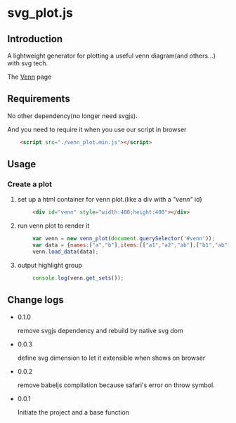 # svg_plot.js
## Introduction
A lightweight generator for plotting a useful venn diagram(and others...) with svg tech.

The [Venn][] page

## Requirements
No other dependency(no longer need svgjs).

And you need to require it when you use our script in browser
```html
	<script src="./venn_plot.min.js"></script>
```
## Usage
### Create a plot
1. set up a html container for venn plot.(like a div with a *"venn"* id)
```html
		<div id="venn" style="width:400;height:400"></div>
```
2. run venn plot to render it
```js
		var venn = new venn_plot(document.querySelector('#venn'));
		var data = {names:["a","b"],items:[["a1","a2","ab"],["b1","ab"]]};
		venn.load_data(data);
```
3. output highlight group
```js
		console.log(venn.get_sets());
```
## Change logs
* 0.1.0

	remove svgjs dependency and rebuild by native svg dom

* 0.0.3

	define svg dimension to let it extensible when shows on browser

* 0.0.2

	remove babeljs compilation because safari's error on throw symbol.

* 0.0.1

	Initiate the project and a base function

[venn]:	http://wyubin.github.io/svg_plot/venn.html	"plot venn by input"
